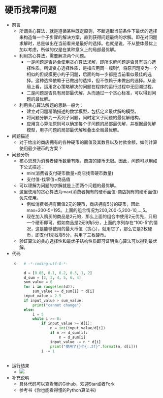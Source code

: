 # 硬币找零问题
- 前言
	- 所谓贪心算法，就是遵循某种既定原则，不断选取当前条件下最优的选择来构造每一个子步骤的解决方案，直到获得问题最终的求解。即在对问题求解时，总是做出在当前看来是最好的选择。也就是说，不从整体最优上加以考虑，所做的仅是在某种意义上的局部最优解。
	- 利用贪心算法，需要解决两个问题。
		- 一是问题是否适合使用贪心算法求解，即所求解问题是否具有贪心选择性质。所谓贪心选择性质，是指应用同一规则f，将原问题变为一个相似的但规模更小的子问题，后面的每一步都是当前看似最佳的选择。这种选择依赖于已做出的选择，但不依赖于未做出的选择。从全局上看，运用贪心策略解决的问题在程序的运行过程中无回溯过程。
		- 二是问题是否具有局部最优解，从而通过一个贪心标准，可以得到问题的最优解。
	- 利用贪心算法解题的思路一般为：
		- 建立对问题精确描述的数学模型，包括定义最优解的模型。
		- 将问题分解为一系列子问题，同时定义子问题的最优解结构。
		- 应用贪心算法原则可以确定每个子问题的局部最优解，并根据最优解模型，用子问题的局部最优解堆叠出全局最优解。
- 问题描述
	- 对于给出的商店拥有的各种硬币的面值及其数目以及付款金额，如何计算使用最少硬币的方案？
- 问题分析
	- 核心思想为消费者硬币数量有限，商店的硬币无限。因此，问题可以用如下公式描述：
		- min(消费者支付硬币数量+商店找零硬币数量)
		- 支付值-找零值=商品值
	- 可以理解为问题的求解就是上面两个问题的最优解。
	- 这里使用的贪心算法为max(消费者拥有的硬币面值-商店拥有的硬币面值)优先使用。
		- 例如消费者拥有面值2元的硬币，商店拥有5分的硬币，因此max=200-5=195。上面的组合情况为200,200-5,200-10,...,5。
		- 现在加入购买的商品是2元的，那么上面的组合中使用2元优先，只用一个硬币即可。假如商品是2元9角5分，上面的序列存在“100-5”的情况，这是能够使用的最大币值（贪心），就用它了，那么它是2枚硬币，即支付1元找零5分，共用了三枚硬币。
	- 验证算法的贪心选择性和最优子结构性质即可证明贪心算法可以得到最优解。
- 代码
	- ```python
		# -*-coding:utf-8-*-
		
		d = [0.05, 0.1, 0.2, 0.5, 1, 2]
		d_sum = [2, 3, 4, 5, 6, 4]
		sum_value = 0
		for i in range(len(d)):
		    sum_value += d_sum[i] * d[i]
		input_value = 2.5
		if input_value > sum_value:
		    print("cannot change")
		else:
		    i = 5
		    while i >= 0:
		        if input_value >= d[i]:
		            n = int(input_value/d[i])
		            if n >= d_sum[i]:
		                n = d_sum[i]
		            input_value -= n * d[i]
		            print("使用了{}个{:.2f}".format(n, d[i]))
		        i -= 1
		
		```
- 运行结果
	- ![](https://img-blog.csdnimg.cn/20190415153403953.png)
- 补充说明
	- 具体代码可以查看我的Github，欢迎Star或者Fork
	- 参考书《你也能看得懂的Python算法书》